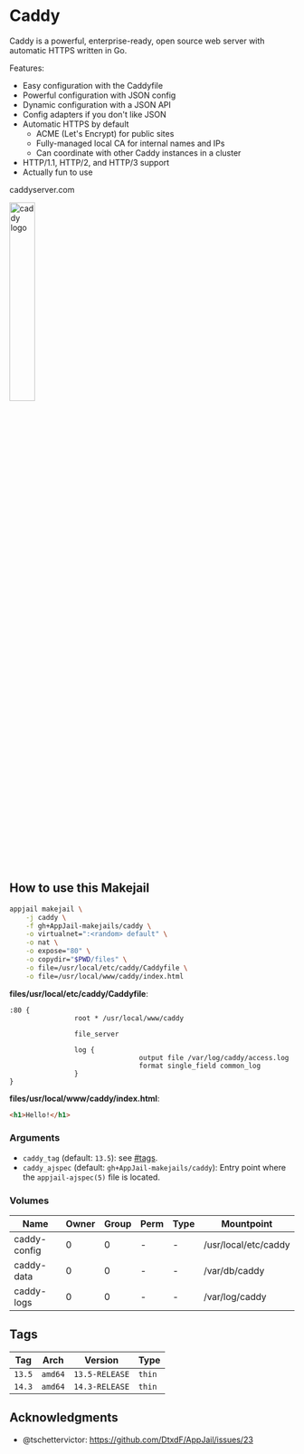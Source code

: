 # Caddy

Caddy is a powerful, enterprise-ready, open source web server with automatic
HTTPS written in Go.

Features:

- Easy configuration with the Caddyfile
- Powerful configuration with JSON config
- Dynamic configuration with a JSON API
- Config adapters if you don't like JSON
- Automatic HTTPS by default
  - ACME (Let's Encrypt) for public sites
  - Fully-managed local CA for internal names and IPs
  - Can coordinate with other Caddy instances in a cluster
- HTTP/1.1, HTTP/2, and HTTP/3 support
- Actually fun to use

caddyserver.com

<img src="https://imgur.com/3FV1v6e.png" alt="caddy logo" width="30%" height="auto">

## How to use this Makejail

```sh
appjail makejail \
    -j caddy \
    -f gh+AppJail-makejails/caddy \
    -o virtualnet=":<random> default" \
    -o nat \
    -o expose="80" \
    -o copydir="$PWD/files" \
    -o file=/usr/local/etc/caddy/Caddyfile \
    -o file=/usr/local/www/caddy/index.html
```

**files/usr/local/etc/caddy/Caddyfile**:

```
:80 {
                root * /usr/local/www/caddy

                file_server

                log {
                                output file /var/log/caddy/access.log
                                format single_field common_log
                }
}
```

**files/usr/local/www/caddy/index.html**:

```html
<h1>Hello!</h1>
```

### Arguments

* `caddy_tag` (default: `13.5`): see [#tags](#tags).
* `caddy_ajspec` (default: `gh+AppJail-makejails/caddy`): Entry point where the `appjail-ajspec(5)` file is located.

### Volumes

| Name         | Owner | Group | Perm | Type | Mountpoint           |
| ------------ | ----- | ----- | ---- | ---- | -------------------- |
| caddy-config | 0     | 0     |  -   |  -   | /usr/local/etc/caddy |
| caddy-data   | 0     | 0     |  -   |  -   | /var/db/caddy        |
| caddy-logs   | 0     | 0     |  -   |  -   | /var/log/caddy       |

## Tags

| Tag    | Arch    | Version        | Type   |
| ------ | ------- | -------------- | ------ |
| `13.5` | `amd64` | `13.5-RELEASE` | `thin` |
| `14.3` | `amd64` | `14.3-RELEASE` | `thin` |

## Acknowledgments

* @tschettervictor: https://github.com/DtxdF/AppJail/issues/23
